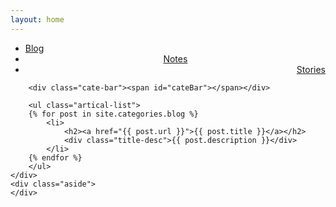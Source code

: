 ```yaml
---
layout: home
---
```


<div class="index-content blog">
    <div class="section">
        <ul class="artical-cate">
            <li class="on"><a href="https://www.weihaisheng.com/"><span>Blog</span></a></li>
            <li style="text-align:center"><a href="https://www.weihaisheng.com/Notes"><span>Notes</span></a></li>
            <li style="text-align:right"><a href="https://www.weihaisheng.com/Stories"><span>Stories</span></a></li>
        </ul>

        <div class="cate-bar"><span id="cateBar"></span></div>

        <ul class="artical-list">
        {% for post in site.categories.blog %}
            <li>
                <h2><a href="{{ post.url }}">{{ post.title }}</a></h2>
                <div class="title-desc">{{ post.description }}</div>
            </li>
        {% endfor %}
        </ul>
    </div>
    <div class="aside">
    </div>
</div>



